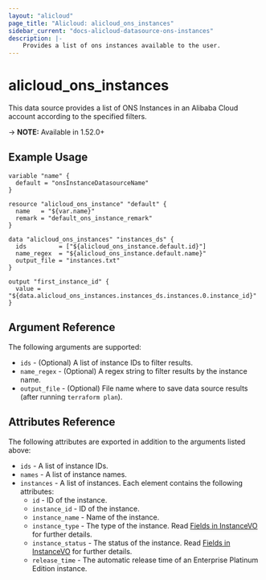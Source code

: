 ```yaml
---
layout: "alicloud"
page_title: "Alicloud: alicloud_ons_instances"
sidebar_current: "docs-alicloud-datasource-ons-instances"
description: |-
    Provides a list of ons instances available to the user.
---
```


# alicloud\_ons\_instances

This data source provides a list of ONS Instances in an Alibaba Cloud account according to the specified filters.

-> **NOTE:** Available in 1.52.0+

## Example Usage

```
variable "name" {
  default = "onsInstanceDatasourceName"
}

resource "alicloud_ons_instance" "default" {
  name   = "${var.name}"
  remark = "default_ons_instance_remark"
}

data "alicloud_ons_instances" "instances_ds" {
  ids         = ["${alicloud_ons_instance.default.id}"]
  name_regex  = "${alicloud_ons_instance.default.name}"
  output_file = "instances.txt"
}

output "first_instance_id" {
  value = "${data.alicloud_ons_instances.instances_ds.instances.0.instance_id}"
}
```

## Argument Reference

The following arguments are supported:

* `ids` - (Optional) A list of instance IDs to filter results.
* `name_regex` - (Optional) A regex string to filter results by the instance name. 
* `output_file` - (Optional) File name where to save data source results (after running `terraform plan`).

## Attributes Reference

The following attributes are exported in addition to the arguments listed above:

* `ids` - A list of instance IDs.
* `names` - A list of instance names.
* `instances` - A list of instances. Each element contains the following attributes:
  * `id` - ID of the instance.
  * `instance_id` - ID of the instance.
  * `instance_name` - Name of the instance.
  * `instance_type` - The type of the instance. Read [Fields in InstanceVO](https://www.alibabacloud.com/help/doc-detail/106351.html) for further details.
  * `instance_status` - The status of the instance. Read [Fields in InstanceVO](https://www.alibabacloud.com/help/doc-detail/106351.html) for further details.
  * `release_time` - The automatic release time of an Enterprise Platinum Edition instance.

